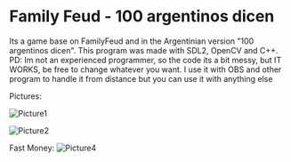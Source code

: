 # Family Feud - 100 argentinos dicen
Its a game base on FamilyFeud and in the Argentinian version "100 argentinos dicen".
This program was made with SDL2, OpenCV and C++.
PD: Im not an experienced programmer, so the code its a bit messy, but IT WORKS, be free to change whatever you want.
I use it with OBS and other program to handle it from distance but you can use it with anything else

Pictures:

![Picture1](https://user-images.githubusercontent.com/37775910/147397772-ae6ad574-ebc6-4072-8de0-4d19b5de6619.png)

![Picture2](https://user-images.githubusercontent.com/37775910/147397820-3fd6d592-b1a7-41b7-9f4d-ae04019c11b5.png)

Fast Money:
![Picture4](https://user-images.githubusercontent.com/37775910/147397824-94b500e7-8921-4f73-a118-068f9dbb14f2.png)
